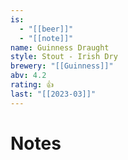 ```yaml
---
is:
  - "[[beer]]"
  - "[[note]]"
name: Guinness Draught
style: Stout - Irish Dry
brewery: "[[Guinness]]"
abv: 4.2
rating: 👍
last: "[[2023-03]]"
---
```

# Notes


